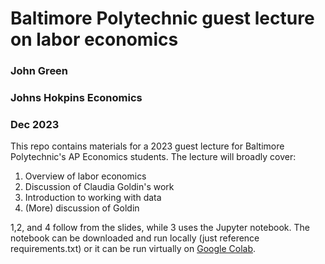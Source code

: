 # Baltimore Polytechnic guest lecture on labor economics
### John Green
### Johns Hokpins Economics
### Dec 2023

This repo contains materials for a 2023 guest lecture for Baltimore Polytechnic's AP Economics students. The lecture will broadly cover:
1. Overview of labor economics
2. Discussion of Claudia Goldin's work
3. Introduction to working with data
4. (More) discussion of Goldin

1,2, and 4 follow from the slides, while 3 uses the Jupyter notebook. The notebook can be downloaded and run locally (just reference requirements.txt) or it can be run virtually on [Google Colab](https://www.example.com).